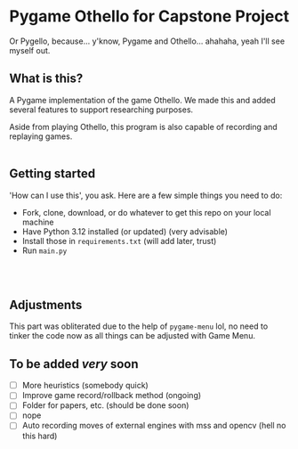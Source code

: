 # Pygame Othello for Capstone Project
Or Pygello, because... y'know, Pygame and Othello... ahahaha, yeah I'll see myself out.

## What is this?
A Pygame implementation of the game Othello. We made this and added several
features to support researching purposes.

Aside from playing Othello, this program is also capable of recording and
replaying games.
<br>
<br>

## Getting started
'How can I use this', you ask. Here are a few simple things you need to do:
- Fork, clone, download, or do whatever to get this repo on your local machine
- Have Python 3.12 installed (or updated) (very advisable)
- Install those in `requirements.txt` (will add later, trust)
- Run `main.py`
<br>
<br>

## Adjustments
This part was obliterated due to the help of `pygame-menu` lol, no need to tinker
the code now as all things can be adjusted with Game Menu.

## To be added *very* soon
- [ ] More heuristics (somebody quick)
- [ ] Improve game record/rollback method (ongoing)
- [ ] Folder for papers, etc. (should be done soon)
- [ ] nope
- [ ] Auto recording moves of external engines with mss and opencv (hell no this hard)
